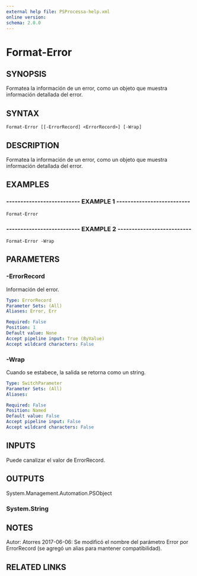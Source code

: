 ```yaml
---
external help file: PSProcessa-help.xml
online version: 
schema: 2.0.0
---
```


# Format-Error

## SYNOPSIS
Formatea la información de un error, como un objeto que muestra información detallada del error.

## SYNTAX

```
Format-Error [[-ErrorRecord] <ErrorRecord>] [-Wrap]
```

## DESCRIPTION
Formatea la información de un error, como un objeto que muestra información detallada del error.

## EXAMPLES

### -------------------------- EXAMPLE 1 --------------------------
```
Format-Error
```

### -------------------------- EXAMPLE 2 --------------------------
```
Format-Error -Wrap
```

## PARAMETERS

### -ErrorRecord
Información del error.

```yaml
Type: ErrorRecord
Parameter Sets: (All)
Aliases: Error, Err

Required: False
Position: 1
Default value: None
Accept pipeline input: True (ByValue)
Accept wildcard characters: False
```

### -Wrap
Cuando se estabece, la salida se retorna como un string.

```yaml
Type: SwitchParameter
Parameter Sets: (All)
Aliases: 

Required: False
Position: Named
Default value: False
Accept pipeline input: False
Accept wildcard characters: False
```

## INPUTS

Puede canalizar el valor de ErrorRecord.

## OUTPUTS

System.Management.Automation.PSObject

### System.String

## NOTES
Autor: Atorres
2017-06-06: Se modificó el nombre del parámetro Error por ErrorRecord (se agregó un alias para mantener compatibilidad).

## RELATED LINKS

